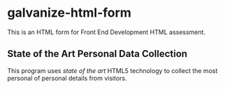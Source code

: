 # galvanize-html-form
This is an HTML form for Front End Development HTML assessment.

## State of the Art Personal Data Collection

This program uses _state of the art_ HTML5 technology to collect the most personal
of personal details from visitors.
